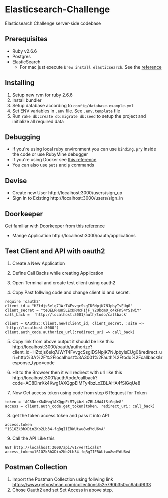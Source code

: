 # Elasticsearch-Challenge
Elasticsearch Challenge server-side codebase

## Prerequisites
* Ruby v2.6.6
* Postgres
* ElasticSearch
    - For mac just execute `brew install elasticsearch`.
      See the [reference](https://www.elastic.co/downloads/elasticsearch)

## Installing

1. Setup new rvm for ruby 2.6.6
2. Install bundler
3. Setup database according to `config/database.example.yml`
4. Set ENV variables in `.env` file. See `.env.template` file
4. Run `rake db:create db:migrate db:seed` to setup the project and initialize all required data

## Debugging
* If you're using local ruby environment you can use `binding.pry` inside the code or use RubyMine debugger
* If you're using Docker see [this reference](https://medium.com/@GrantMercer/debugging-rails-on-docker-with-vscode-6f9d920413fd)
* You can also use `puts` and `p` commands

## Devise
* Create new User http://localhost:3000/users/sign_up
* Sign In to Existing http://localhost:3000/users/sign_in

## Doorkeeper
Get familiar with Doorkeeper from [this reference](https://doorkeeper.gitbook.io/guides/ruby-on-rails/getting-started)

* Mange Application
http://localhost:3000/oauth/applications

## Test Client and API with oauth2
1. Create a New Application
2. Define Call Backs while creating Application
3. Open Terminal and create test client using oauth2 

4. Copy Past follwing code and change client id and secret.
```
require 'oauth2'
client_id = "HZtdjs6elq7JWrT4FvvgcSsgIDSNpjK7NJpbyIsEUg0"
client_secret = "teQELRHun5LExDRMcP1jF_Y2Obom0_o4kFnS4YS1wiY"
call_back =  'http://localhost:3001/auth/todo/callback'

client = OAuth2::Client.new(client_id, client_secret, :site => 'http://localhost:3000')
client.auth_code.authorize_url(:redirect_uri => call_back)
```

5. Copy link from above output it should be like this:
http://localhost:3000/oauth/authorize?client_id=HZtdjs6elq7JWrT4FvvgcSsgIDSNpjK7NJpbyIsEUg0&redirect_uri=http%3A%2F%2Flocalhost%3A3001%2Fauth%2Ftodo%2Fcallback&response_type=code

6. Hit to the Browser 
then it will redirect with url like this
   http://localhost:3001/auth/todo/callback?code=AC8DnrXk4Kwg1AXQgpEiMTy4bzLxZBLAHA4fSiGqUe8

7. Now Get access token using code from step 6
Request for Token
```
token = 'AC8DnrXk4Kwg1AXQgpEiMTy4bzLxZBLAHA4fSiGqUe8'
access = client.auth_code.get_token(token, redirect_uri: call_back)
```
8. get the token access token and pass it into API
```
access.token
"1S1OZk8hXDin2Ko2Lb34-fqBgIIERWUtwu8wdYdU6vA" 
```
9. Call the API Like this
```bigquery
GET http://localhost:3000/api/v1/verticals?access_token=1S1OZk8hXDin2Ko2Lb34-fqBgIIERWUtwu8wdYdU6vA
```

## Postman Collection
1. Import the Postman Collection using follwing link 
https://www.getpostman.com/collections/52e790b350cc9abd9f33
2. Chose Oauth2 and set Set Access in above step.